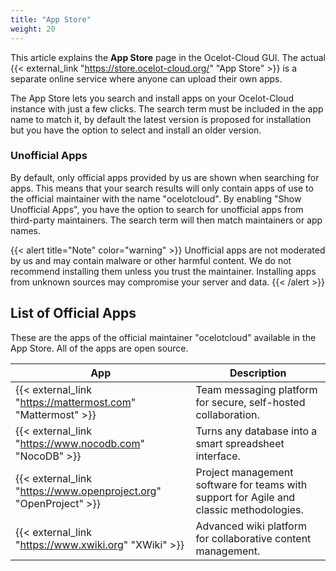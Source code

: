 ```yaml
---
title: "App Store"
weight: 20
---
```


This article explains the **App Store** page in the Ocelot-Cloud GUI. The actual {{< external_link "https://store.ocelot-cloud.org/" "App Store" >}} is a separate online service where anyone can upload their own apps.

The App Store lets you search and install apps on your Ocelot-Cloud instance with just a few clicks. The search term must be included in the app name to match it, by default the latest version is proposed for installation but you have the option to select and install an older version.

### Unofficial Apps

By default, only official apps provided by us are shown when searching for apps. This means that your search results will only contain apps of use to the official maintainer with the name "ocelotcloud". By enabling "Show Unofficial Apps", you have the option to search for unofficial apps from third-party maintainers. The search term will then match maintainers or app names.

{{< alert title="Note" color="warning" >}}
Unofficial apps are not moderated by us and may contain malware or other harmful content. We do not recommend installing them unless you trust the maintainer. Installing apps from unknown sources may compromise your server and data.
{{< /alert >}}

## List of Official Apps

These are the apps of the official maintainer "ocelotcloud" available in the App Store. All of the apps are open source.

| App | Description |
|-----|-------------|
| {{< external_link "https://mattermost.com" "Mattermost" >}} | Team messaging platform for secure, self-hosted collaboration. |
| {{< external_link "https://www.nocodb.com" "NocoDB" >}} | Turns any database into a smart spreadsheet interface. |
| {{< external_link "https://www.openproject.org" "OpenProject" >}} | Project management software for teams with support for Agile and classic methodologies. |
| {{< external_link "https://www.xwiki.org" "XWiki" >}} | Advanced wiki platform for collaborative content management. |